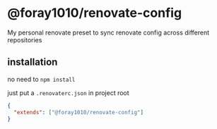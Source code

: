 # @foray1010/renovate-config

My personal renovate preset to sync renovate config across different repositories

## installation

no need to `npm install`

just put a `.renovaterc.json` in project root

```json
{
  "extends": ["@foray1010/renovate-config"]
}
```
